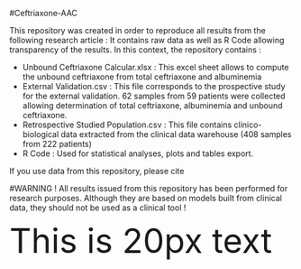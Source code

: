 #Ceftriaxone-AAC

This repository was created in order to reproduce all results from the following research article : 
It contains raw data as well as R Code allowing transparency of the results.
In this context, the repository contains : 
- Unbound Ceftriaxone Calcular.xlsx : This excel sheet allows to compute the unbound ceftriaxone from total ceftriaxone and albuminemia
- External Validation.csv : This file corresponds to the prospective study for the external validation. 62 samples from 59 patients were collected allowing determination of total ceftriaxone, albuminemia and unbound ceftriaxone.
- Retrospective Studied Population.csv : This file contains clinico-biological data extracted from the clinical data warehouse (408 samples from 222 patients)
- R Code : Used for statistical analyses, plots and tables export.

If you use data from this repository, please cite 

#WARNING !
All results issued from this repository has been performed for research purposes. Although they are based on models built from clinical data, they should not be used as a clinical tool !

<span style="font-size:60px">This is 20px text</span>
